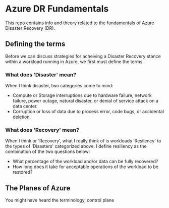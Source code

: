 # Azure DR Fundamentals

This repo contains info and theory related to the fundamentals of Azure Disaster Recovery (DR).

## Defining the terms

Before we can discuss strategies for acheiving a Disaster Recovery stance within a workload running in Azure, we first must define the terms.

### What does 'Disaster' mean?

When I think disaster, two categories come to mind:

- Compute or Storage interruptions due to hardware failure, network failure, power outage, natural disaster, or denial of service attack on a data center.
- Corruption or loss of data due to process error, code bugs, or accidental deletion.

### What does 'Recovery' mean?

When I think or 'Recovery', what I really think of is workloads 'Resilency' to the types of 'Disasters' categorized above.  I define resiliency as the combination of the two questions below:

- What percentage of the workload and/or data can be fully recovered?
- How long does it take for acceptable operations of the workload to be restored?

## The Planes of Azure

You might have heard the terminology, control plane 